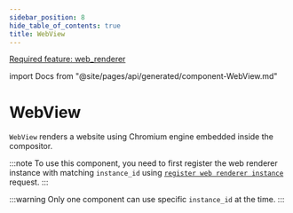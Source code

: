 ```yaml
---
sidebar_position: 8
hide_table_of_contents: true
title: WebView
---
```


[<span className="badge badge--info">Required feature: web_renderer</span>](../../deployment/overview.md#web-renderer-support)

import Docs from "@site/pages/api/generated/component-WebView.md"

# WebView

`WebView` renders a website using Chromium engine embedded inside the compositor.

:::note
To use this component, you need to first register the web renderer instance with matching `instance_id` using [`register web renderer instance`](../routes#register-web-renderer-instance) request.
:::

:::warning
Only one component can use specific `instance_id` at the time.
:::

<Docs />
